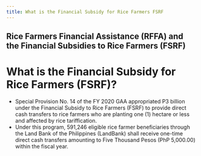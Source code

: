 ```yaml
---
title: What is the Financial Subsidy for Rice Farmers FSRF
---
```


## Rice Farmers Financial Assistance (RFFA) and the Financial Subsidies to Rice Farmers (FSRF)

# What is the Financial Subsidy for Rice Farmers (FSRF)?


 - Special Provision No. 14 of the FY 2020 GAA appropriated P3 billion under the Financial Subsidy to Rice Farmers (FSRF) to provide direct cash transfers to rice farmers who are planting one (1) hectare or less and affected by rice tariffication.
 - Under this program, 591,246 eligible rice farmer beneficiaries through the Land Bank of the Philippines (LandBank) shall receive one-time direct cash transfers amounting to Five Thousand Pesos (PhP 5,000.00) within the fiscal year.
